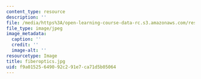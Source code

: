 ```yaml
---
content_type: resource
description: ''
file: /media/https%3A/open-learning-course-data-rc.s3.amazonaws.com/res-6-005-understanding-lasers-and-fiberoptics-spring-2008/f9a01525649092c291e7ca71d5b05064_fiberoptics.jpg
file_type: image/jpeg
image_metadata:
  caption: ''
  credit: ''
  image-alt: ''
resourcetype: Image
title: fiberoptics.jpg
uid: f9a01525-6490-92c2-91e7-ca71d5b05064
---
```

